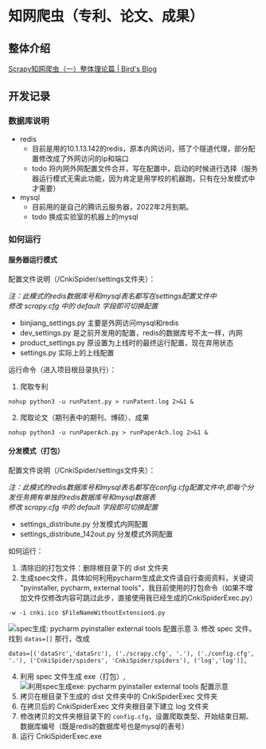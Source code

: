 # 知网爬虫（专利、论文、成果）

## 整体介绍

[Scrapy知网爬虫（一）整体理论篇 | Bird's Blog](https://bird.blog.tcualhp.cn/2021/07/Scrapy%E7%9F%A5%E7%BD%91%E7%88%AC%E8%99%AB%EF%BC%88%E4%B8%80%EF%BC%89%E6%95%B4%E4%BD%93%E7%90%86%E8%AE%BA%E7%AF%87/)

## 开发记录
### 数据库说明
* redis
    * 目前是用的10.1.13.142的redis，原本内网访问，搭了个隧道代理，部分配置修改成了外网访问的ip和端口
    * todo 将内网外网配置文件合并，写在配置中，启动的时候进行选择（服务器运行模式无需此功能，因为肯定是用学校的机器跑，只有在分发模式中才需要）
* mysql
    * 目前用的是自己的腾讯云服务器，2022年2月到期。
    * todo 换成实验室的机器上的mysql
### 如何运行
#### 服务器运行模式
配置文件说明（/CnkiSpider/settings文件夹）：  

*注：此模式的redis数据库号和mysql表名都写在settings配置文件中*  
*修改 scrapy.cfg 中的 default 字段即可切换配置*
* binjiang_settings.py 主要是外网访问mysql和redis
* dev_settings.py 是之前开发用的配置，redis的数据库号不太一样，内网
* product_settings.py 原设置为上线时的最终运行配置，现在弃用状态
* settings.py 实际上的上线配置  

运行命令（进入项目根目录执行）：
1. 爬取专利
```shell script
nohup python3 -u runPatent.py > runPatent.log 2>&1 &
```
2. 爬取论文（期刊表中的期刊、博硕）、成果
```shell script
nohup python3 -u runPaperAch.py > runPaperAch.log 2>&1 &
```
#### 分发模式（打包）
配置文件说明（/CnkiSpider/settings文件夹）：  

*注：此模式的redis数据库号和mysql表名都写在config.cfg配置文件中,即每个分发任务拥有单独的redis数据库号和mysql数据表*  
*修改 scrapy.cfg 中的 default 字段即可切换配置*

* settings_distribute.py 分发模式内网配置
* settings_distribute_142out.py 分发模式外网配置

如何运行：
1. 清除旧的打包文件：删除根目录下的 dist 文件夹
2. 生成spec文件，具体如何利用pycharm生成此文件请自行查阅资料，关键词 "pyinstaller, pycharm, external tools"，我目前使用的打包命令（如果不增加文件仅修改内容可跳过此步，直接使用我已经生成的CnkiSpiderExec.py）
```shell script
-w -i cnki.ico $FileNameWithoutExtension$.py
```
![spec生成: pycharm pyinstaller external tools 配置示意](https://tcualhp-notes.oss-cn-hangzhou.aliyuncs.com/img/1624277583.jpg)
3. 修改 spec 文件。找到 `datas=[]` 那行，改成
```shell script
datas=[('dataSrc','dataSrc'), ('./scrapy.cfg', '.'), ('./config.cfg', '.'), ('CnkiSpider/spiders', 'CnkiSpider/spiders'), ('log','log')],
```
4. 利用 spec 文件生成 exe（打包）,
![利用spec生成exe: pycharm pyinstaller external tools 配置示意](https://tcualhp-notes.oss-cn-hangzhou.aliyuncs.com/img/image-20210621201507728.png)
5. 拷贝在根目录下生成的 dist 文件夹中的 CnkiSpiderExec 文件夹
6. 在拷贝后的 CnkiSpiderExec 文件夹根目录下建立 log 文件夹
7. 修改拷贝的文件夹根目录下的 `config.cfg`，设置爬取类型、开始结束日期、数据库编号（既是redis的数据库号也是mysql的表号）
8. 运行 CnkiSpiderExec.exe